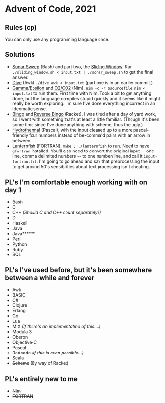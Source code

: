 # Advent of Code, 2021

## Rules (cp)

You can only use any programming language once. 

## Solutions


* [Sonar Sweep](01/sonar_sweep.sh) (Bash) and part two, the [Sliding Window](01/sliding_window.sh).
  Run `./sliding_window.sh < input.txt | ./sonar_sweep.sh` to get the final answer.
* [Dive](02/dive.awk) (Awk) `./dive.awk < input.txt` (part one is in an earlier commit.)
* [Gamma/Epsilon](03/gamma_epsilon.nim) and [O2/CO2](03/co2_scrubber.nim) (Nim).
  `nim -c -r $sourcefile.nim < input.txt` to run them. First time with Nim. Took a bit
  to get anything done, but the language compiles stupid quickly and it seems like it 
  might really be worth exploring. I'm sure I've done everything incorrect in an ideomatic sense.
* [Bingo](04/bingo.rkt) and [Reverse Bingo](04/reverse-bingo.rkt) (Racket). I was tired after a day of yard work, so I went with something that's at least a little familiar. (Though it's been some time since I've done anything with scheme, thus the ugly.)  
* [Hydrothermal](05/hydrothermal.pp) (Pascal), with the input cleaned up to a more pascal-friendly four numbers instead of be-comma'd pairs with an arrow in between.
* [Lanternfish](06/lanternfish.f90) (FORTRAN). `make ; ./lanternfish` to run. Need to have `gfortran` installed. You'll also need to convert the original input -- one line, comma delimited numbers -- to one number/line, and call it `input-fortran.txt`. I'm going to go ahead and say that preprocessing the input to get around 50's sensibilities about text processing isn't cheating.

## PL's I'm comfortable enough working with on day 1

* ~~Bash~~
* C
* C++ *(Should C and C++ count separately?)*
* D
* Haskell
* Java
* Java\*\*\*\*\*\*
* Perl
* Python
* Ruby
* SQL

## PL's I've used before, but it's been somewhere between a while and forever

* ~~Awk~~
* BASIC
* C#
* Clojure
* Erlang
* Go
* Lua
* MIX *(If there's an implementatino of this....)*
* Modula 3
* Oberon
* Objective-C
* ~~Pascal~~
* Redcode *(If this is even possible...)*
* Scala
* ~~Scheme~~ (By way of Racket)

## PL's entirely new to me

* ~~Nim~~
* ~~FORTRAN~~